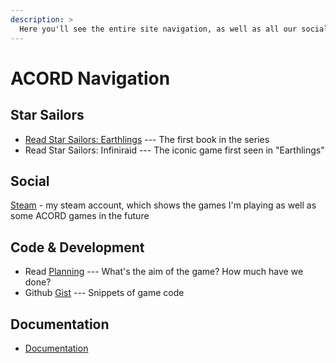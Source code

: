 ```yaml
---
description: >
  Here you'll see the entire site navigation, as well as all our social links and tutorials on code development
---
```


# ACORD Navigation

## Star Sailors

* [Read Star Sailors: Earthlings](http://acord-robotics.github.io/starsailors/starsailors) --- The first book in the series
* Read Star Sailors: Infiniraid --- The iconic game first seen in "Earthlings"

## Social
[Steam](http://steamcommunity.com/id/droidology) - my steam account, which shows the games I'm playing as well as some ACORD games in the future

## Code & Development
* Read [Planning](http://acord-robotics.github.io/starsailors/planning) --- What's the aim of the game? How much have we done?
* Github [Gist](https://gist.github.com/IrisDroidology/7bc4088ac071d2413a35e03891bd52c3) --- Snippets of game code

## Documentation
* [Documentation](http://acord-robotics.github.io/starsailors/docs)

